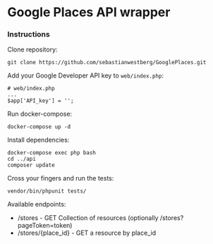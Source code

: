 # Google Places API wrapper

### Instructions

Clone repository:
```
git clone https://github.com/sebastianwestberg/GooglePlaces.git
```

Add your Google Developer API key to `web/index.php`:
```
# web/index.php
...
$app['API_key'] = '';
```

Run docker-compose:
```
docker-compose up -d
```

Install dependencies:
```
docker-compose exec php bash
cd ../api
composer update
```

Cross your fingers and run the tests:
```
vendor/bin/phpunit tests/
```

Available endpoints:

* /stores - GET Collection of resources (optionally /stores?pageToken=token)
* /stores/{place_id} - GET a resource by place_id
